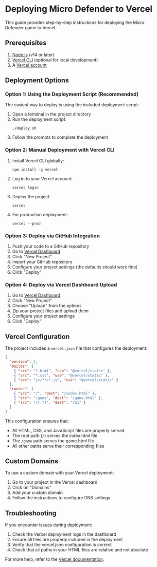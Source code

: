 # Deploying Micro Defender to Vercel

This guide provides step-by-step instructions for deploying the Micro Defender game to Vercel.

## Prerequisites

1. [Node.js](https://nodejs.org/) (v14 or later)
2. [Vercel CLI](https://vercel.com/cli) (optional for local development)
3. A [Vercel account](https://vercel.com/signup)

## Deployment Options

### Option 1: Using the Deployment Script (Recommended)

The easiest way to deploy is using the included deployment script:

1. Open a terminal in the project directory
2. Run the deployment script:
   ```
   ./deploy.sh
   ```
3. Follow the prompts to complete the deployment

### Option 2: Manual Deployment with Vercel CLI

1. Install Vercel CLI globally:
   ```
   npm install -g vercel
   ```

2. Log in to your Vercel account:
   ```
   vercel login
   ```

3. Deploy the project:
   ```
   vercel
   ```

4. For production deployment:
   ```
   vercel --prod
   ```

### Option 3: Deploy via GitHub Integration

1. Push your code to a GitHub repository
2. Go to [Vercel Dashboard](https://vercel.com/dashboard)
3. Click "New Project"
4. Import your GitHub repository
5. Configure your project settings (the defaults should work fine)
6. Click "Deploy"

### Option 4: Deploy via Vercel Dashboard Upload

1. Go to [Vercel Dashboard](https://vercel.com/dashboard)
2. Click "New Project"
3. Choose "Upload" from the options
4. Zip your project files and upload them
5. Configure your project settings
6. Click "Deploy"

## Vercel Configuration

The project includes a `vercel.json` file that configures the deployment:

```json
{
  "version": 2,
  "builds": [
    { "src": "*.html", "use": "@vercel/static" },
    { "src": "*.css", "use": "@vercel/static" },
    { "src": "js/**/*.js", "use": "@vercel/static" }
  ],
  "routes": [
    { "src": "/", "dest": "/index.html" },
    { "src": "/game", "dest": "/game.html" },
    { "src": "/(.*)", "dest": "/$1" }
  ]
}
```

This configuration ensures that:
- All HTML, CSS, and JavaScript files are properly served
- The root path (`/`) serves the index.html file
- The `/game` path serves the game.html file
- All other paths serve their corresponding files

## Custom Domains

To use a custom domain with your Vercel deployment:

1. Go to your project in the Vercel dashboard
2. Click on "Domains"
3. Add your custom domain
4. Follow the instructions to configure DNS settings

## Troubleshooting

If you encounter issues during deployment:

1. Check the Vercel deployment logs in the dashboard
2. Ensure all files are properly included in the deployment
3. Verify that the vercel.json configuration is correct
4. Check that all paths in your HTML files are relative and not absolute

For more help, refer to the [Vercel documentation](https://vercel.com/docs). 